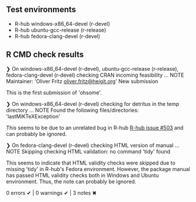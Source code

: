 ## Test environments
- R-hub windows-x86_64-devel (r-devel)
- R-hub ubuntu-gcc-release (r-release)
- R-hub fedora-clang-devel (r-devel)

## R CMD check results
❯ On windows-x86_64-devel (r-devel), 
  ubuntu-gcc-release (r-release), 
  fedora-clang-devel (r-devel)
  checking CRAN incoming feasibility ... NOTE
  Maintainer: 'Oliver Fritz <oliver.fritz@heigit.org>'
  New submission
  
This is the first submission of 'ohsome'.

❯ On windows-x86_64-devel (r-devel)
  checking for detritus in the temp directory ... NOTE
  Found the following files/directories:
    'lastMiKTeXException'

This seems to be due to an unrelated bug in R-hub 
[R-hub issue #503](https://github.com/r-hub/rhub/issues/503)
and can probably be ignored.

❯ On fedora-clang-devel (r-devel)
  checking HTML version of manual ... NOTE
  Skipping checking HTML validation: no command 'tidy' found
  
This seems to indicate that HTML validity checks were skipped due to missing 
'tidy' in R-hub's Fedora environment. However, the package manual has passed 
HTML validity checks both in Windows and Ubuntu environment. Thus, the note can
probably be ignored.

0 errors ✔ | 0 warnings ✔ | 3 notes ✖
